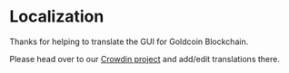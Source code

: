 # Localization

Thanks for helping to translate the GUI for Goldcoin Blockchain.

Please head over to our [Crowdin project](https://crowdin.com/project/goldcoin-blockchain/) and add/edit translations there.
